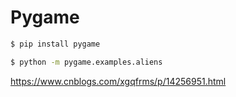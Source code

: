 # Pygame

```sh
$ pip install pygame

$ python -m pygame.examples.aliens

```

https://www.cnblogs.com/xgqfrms/p/14256951.html
